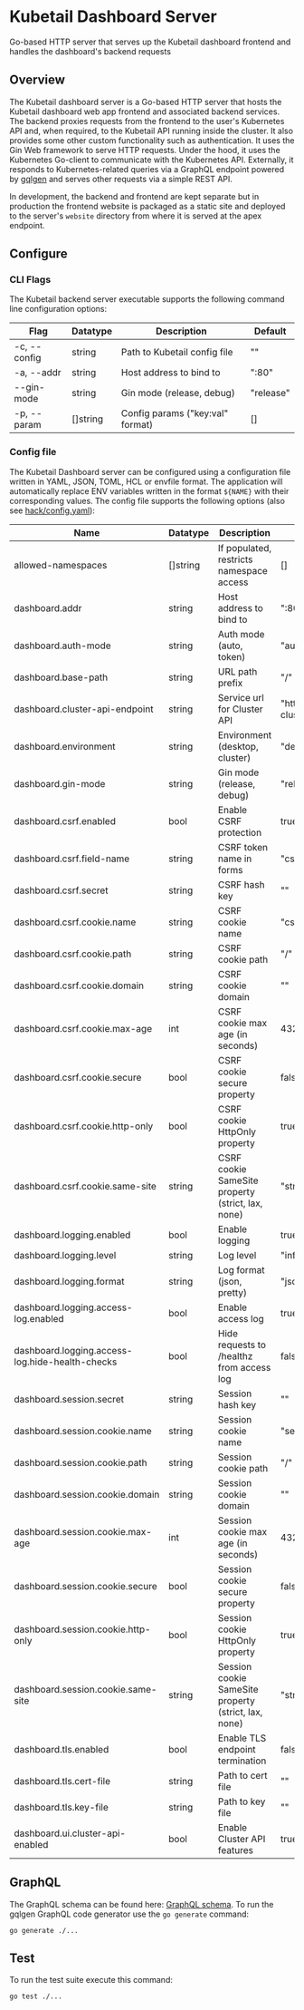 # Kubetail Dashboard Server

Go-based HTTP server that serves up the Kubetail dashboard frontend and handles the dashboard's backend requests

## Overview

The Kubetail dashboard server is a Go-based HTTP server that hosts the Kubetail dashboard web app frontend and associated backend services. The backend proxies requests from the frontend to the user's Kubernetes API and, when required, to the Kubetail API running inside the cluster. It also provides some other custom functionality such as authentication. It uses the Gin Web framework to serve HTTP requests. Under the hood, it uses the Kubernetes Go-client to communicate with the Kubernetes API. Externally, it responds to Kubernetes-related queries via a GraphQL endpoint powered by [gqlgen](https://github.com/99designs/gqlgen) and serves other requests via a simple REST API.

In development, the backend and frontend are kept separate but in production the frontend website is packaged as a static site and deployed to the server's `website` directory from where it is served at the apex endpoint.

## Configure

### CLI Flags

The Kubetail backend server executable supports the following command line configuration options:

| Flag         | Datatype | Description                      | Default   |
| ------------ | -------- | -------------------------------- | --------- |
| -c, --config | string   | Path to Kubetail config file     | ""        |
| -a, --addr   | string   | Host address to bind to          | ":80"     |
| --gin-mode   | string   | Gin mode (release, debug)        | "release" |
| -p, --param  | []string | Config params ("key:val" format) | []        |

### Config file

The Kubetail Dashboard server can be configured using a configuration file written in YAML, JSON, TOML, HCL or envfile format. The application will automatically replace ENV variables written in the format `${NAME}` with their corresponding values. The config file supports the following options (also see [hack/config.yaml](../../hack/config.yaml)):

| Name                                            | Datatype | Description                                          | Default                       | Status       |
| ----------------------------------------------- | -------- | ---------------------------------------------------- | ----------------------------- | ------------ |
| allowed-namespaces                              | []string | If populated, restricts namespace access             | []                            |              |
| dashboard.addr                                  | string   | Host address to bind to                              | ":80"                         |              |
| dashboard.auth-mode                             | string   | Auth mode (auto, token)                              | "auto"                        | experimental |
| dashboard.base-path                             | string   | URL path prefix                                      | "/"                           |              |
| dashboard.cluster-api-endpoint                  | string   | Service url for Cluster API                          | "http://kubetail-cluster-api" | experimental |
| dashboard.environment                           | string   | Environment (desktop, cluster)                       | "desktop"                     | experimental |
| dashboard.gin-mode                              | string   | Gin mode (release, debug)                            | "release"                     |              |
| dashboard.csrf.enabled                          | bool     | Enable CSRF protection                               | true                          |              |
| dashboard.csrf.field-name                       | string   | CSRF token name in forms                             | "csrf_token"                  |              |
| dashboard.csrf.secret                           | string   | CSRF hash key                                        | ""                            |              |
| dashboard.csrf.cookie.name                      | string   | CSRF cookie name                                     | "csrf"                        |              |
| dashboard.csrf.cookie.path                      | string   | CSRF cookie path                                     | "/"                           |              |
| dashboard.csrf.cookie.domain                    | string   | CSRF cookie domain                                   | ""                            |              |
| dashboard.csrf.cookie.max-age                   | int      | CSRF cookie max age (in seconds)                     | 43200                         |              |
| dashboard.csrf.cookie.secure                    | bool     | CSRF cookie secure property                          | false                         |              |
| dashboard.csrf.cookie.http-only                 | bool     | CSRF cookie HttpOnly property                        | true                          |              |
| dashboard.csrf.cookie.same-site                 | string   | CSRF cookie SameSite property (strict, lax, none)    | "strict"                      |              |
| dashboard.logging.enabled                       | bool     | Enable logging                                       | true                          |              |
| dashboard.logging.level                         | string   | Log level                                            | "info"                        |              |
| dashboard.logging.format                        | string   | Log format (json, pretty)                            | "json"                        |              |
| dashboard.logging.access-log.enabled            | bool     | Enable access log                                    | true                          |              |
| dashboard.logging.access-log.hide-health-checks | bool     | Hide requests to /healthz from access log            | false                         |              |
| dashboard.session.secret                        | string   | Session hash key                                     | ""                            |              |
| dashboard.session.cookie.name                   | string   | Session cookie name                                  | "session"                     |              |
| dashboard.session.cookie.path                   | string   | Session cookie path                                  | "/"                           |              |
| dashboard.session.cookie.domain                 | string   | Session cookie domain                                | ""                            |              |
| dashboard.session.cookie.max-age                | int      | Session cookie max age (in seconds)                  | 43200                         |              |
| dashboard.session.cookie.secure                 | bool     | Session cookie secure property                       | false                         |              |
| dashboard.session.cookie.http-only              | bool     | Session cookie HttpOnly property                     | true                          |              |
| dashboard.session.cookie.same-site              | string   | Session cookie SameSite property (strict, lax, none) | "strict"                      |              |
| dashboard.tls.enabled                           | bool     | Enable TLS endpoint termination                      | false                         |              |
| dashboard.tls.cert-file                         | string   | Path to cert file                                    | ""                            |              |
| dashboard.tls.key-file                          | string   | Path to key file                                     | ""                            |              |
| dashboard.ui.cluster-api-enabled                | bool     | Enable Cluster API features                          | true                          | experimental |

## GraphQL

The GraphQL schema can be found here: [GraphQL schema](graph/schema.graphqls). To run the gqlgen GraphQL code generator use the `go generate` command:

```console
go generate ./...
```

## Test

To run the test suite execute this command:

```console
go test ./...
```
